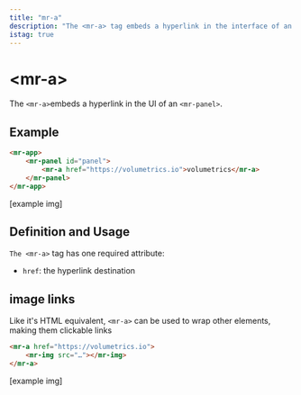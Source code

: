 ```yaml
---
title: "mr-a"
description: "The <mr-a> tag embeds a hyperlink in the interface of an <mr-panel>."
istag: true
---
```

# &lt;mr-a&gt;

The `<mr-a>`embeds a hyperlink in the UI of an `<mr-panel>`.

## Example

```html
<mr-app>
    <mr-panel id="panel">
        <mr-a href="https://volumetrics.io">volumetrics</mr-a>
    </mr-panel>
</mr-app>
```

\[example img\]

## Definition and Usage

`The <mr-a>` tag has one required attribute:

* `href`: the hyperlink destination

## image links

Like it's HTML equivalent, `<mr-a>` can be used to wrap other elements, making them clickable links

```html
<mr-a href="https://volumetrics.io">
    <mr-img src="…"></mr-img>
</mr-a>
```

\[example img\]